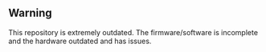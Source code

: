 ## Warning
This repository is extremely outdated. The firmware/software is incomplete and the hardware outdated and has issues.
